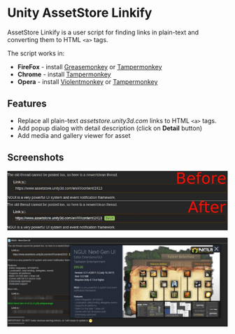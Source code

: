 # Unity AssetStore Linkify

AssetStore Linkify is a user script for finding links in plain-text and converting them to HTML `<a>` tags.

The script works in:

* __FireFox__ - install [Greasemonkey](https://addons.mozilla.org/ru/firefox/addon/greasemonkey/) or [Tampermonkey](https://addons.mozilla.org/ru/firefox/addon/tampermonkey/)
* __Chrome__ - install [Tampermonkey](https://chrome.google.com/webstore/detail/tampermonkey/dhdgffkkebhmkfjojejmpbldmpobfkfo)
* __Opera__ - install [Violentmonkey](https://addons.opera.com/en/extensions/details/violent-monkey/) or [Tampermonkey](https://addons.opera.com/ru/extensions/details/tampermonkey-beta/?display=en)

## Features

* Replace all plain-text _assetstore.unity3d.com_ links to HTML `<a>` tags.
* Add popup dialog with detail description (click on __Detail__ button)
* Add media and gallery viewer for asset 

## Screenshots

![Unity AssetStore Linkify](assets/userscript_1.jpg?raw=true "Before/After")

![Unity AssetStore Linkify](assets/userscript_2.jpg?raw=true "Popup dialog")